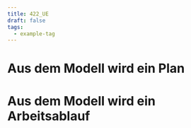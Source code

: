 ```yaml
---
title: 422_UE
draft: false
tags:
  - example-tag
---
```





# Aus dem Modell wird ein Plan




# Aus dem Modell wird ein Arbeitsablauf





